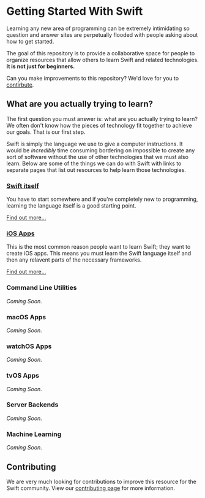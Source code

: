 Getting Started With Swift
========================

Learning any new area of programming can be extremely intimidating so question and answer sites are perpetually flooded with people asking about how to get started.

The goal of this repository is to provide a collaborative space for people to organize resources that allow others to learn Swift and related technologies. **It is not just for beginners.**

Can you make improvements to this repository? We'd love for you to [contirbute](#contributing).

What are you actually trying to learn?
----------------

The first question you must answer is: what are you actually trying to learn? We often don't know how the pieces of technology fit together to achieve our goals. That is our first step.

Swift is simply the language we use to give a computer instructions. It would be *incredibly* time consuming bordering on impossible to create any sort of software without the use of other technologies that we must also learn. Below are some of the things we can do with Swift with links to separate pages that list out resources to help learn those technologies.

### [Swift itself](Swift/Summary.md)

You have to start somewhere and if you're completely new to programming, learning the language itself is a good starting point.

[Find out more...](Swift/Summary.md)

### [iOS Apps](iOS-Apps/Summary.md)

This is the most common reason people want to learn Swift; they want to create iOS apps. This means you must learn the Swift language itself and then any relavent parts of the necessary frameworks.

[Find out more...](iOS-Apps/Summary.md)

### Command Line Utilities

*Coming Soon.*

### macOS Apps

*Coming Soon.*

### watchOS Apps

*Coming Soon.*

### tvOS Apps

*Coming Soon.*

### Server Backends

*Coming Soon.*

### Machine Learning

*Coming Soon.*

Contributing
------------

We are very much looking for contributions to improve this resource for the Swift community. View our [contributing page](CONTRIBUTING.md) for more information.
